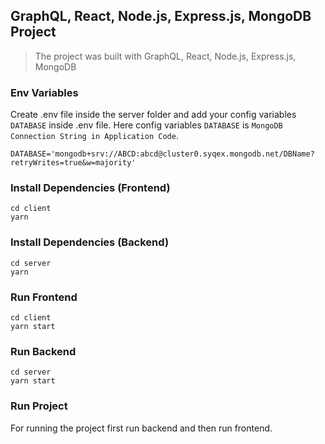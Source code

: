 ## GraphQL, React, Node.js, Express.js, MongoDB Project

> The project was built with GraphQL, React, Node.js, Express.js, MongoDB

### Env Variables

Create .env file inside the server folder and add your config variables `DATABASE` inside .env file. Here config variables `DATABASE` is `MongoDB Connection String in Application Code`.

```
DATABASE='mongodb+srv://ABCD:abcd@cluster0.syqex.mongodb.net/DBName?retryWrites=true&w=majority'
```

### Install Dependencies (Frontend)

```
cd client
yarn
```

### Install Dependencies (Backend)

```
cd server
yarn
```

### Run Frontend

```
cd client
yarn start
```

### Run Backend

```
cd server
yarn start
```

### Run Project

For running the project first run backend and then run frontend.
